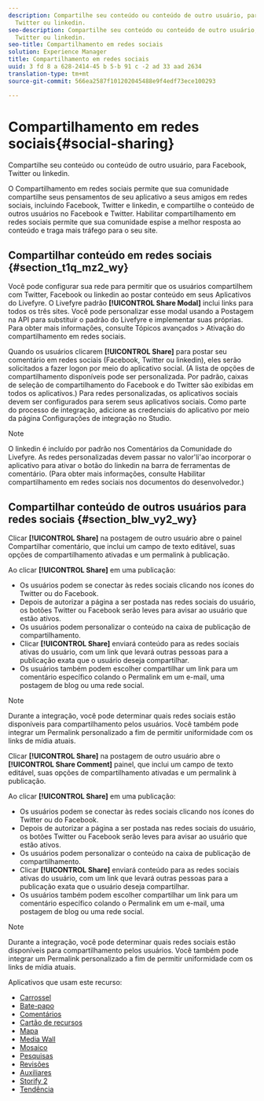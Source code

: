 ```yaml
---
description: Compartilhe seu conteúdo ou conteúdo de outro usuário, para Facebook,
  Twitter ou linkedin.
seo-description: Compartilhe seu conteúdo ou conteúdo de outro usuário, para Facebook,
  Twitter ou linkedin.
seo-title: Compartilhamento em redes sociais
solution: Experience Manager
title: Compartilhamento em redes sociais
uuid: 3 fd 8 a 628-2414-45 b 5-b 91 c -2 ad 33 aad 2634
translation-type: tm+mt
source-git-commit: 566ea2587f101202045488e9f4edf73ece100293

---
```



# Compartilhamento em redes sociais{#social-sharing}

Compartilhe seu conteúdo ou conteúdo de outro usuário, para Facebook, Twitter ou linkedin.

O Compartilhamento em redes sociais permite que sua comunidade compartilhe seus pensamentos de seu aplicativo a seus amigos em redes sociais, incluindo Facebook, Twitter e linkedin, e compartilhe o conteúdo de outros usuários no Facebook e Twitter. Habilitar compartilhamento em redes sociais permite que sua comunidade espise a melhor resposta ao conteúdo e traga mais tráfego para o seu site.

## Compartilhar conteúdo em redes sociais {#section_t1q_mz2_wy}

Você pode configurar sua rede para permitir que os usuários compartilhem com Twitter, Facebook ou linkedin ao postar conteúdo em seus Aplicativos do Livefyre. O Livefyre padrão **[!UICONTROL Share Modal]** inclui links para todos os três sites. Você pode personalizar esse modal usando a Postagem na API para substituir o padrão do Livefyre e implementar suas próprias. Para obter mais informações, consulte Tópicos avançados > Ativação do compartilhamento em redes sociais.

Quando os usuários clicarem **[!UICONTROL Share]** para postar seu comentário em redes sociais (Facebook, Twitter ou linkedin), eles serão solicitados a fazer logon por meio do aplicativo social. (A lista de opções de compartilhamento disponíveis pode ser personalizada. Por padrão, caixas de seleção de compartilhamento do Facebook e do Twitter são exibidas em todos os aplicativos.) Para redes personalizadas, os aplicativos sociais devem ser configurados para serem seus aplicativos sociais. Como parte do processo de integração, adicione as credenciais do aplicativo por meio da página Configurações de integração no Studio.

>[!NOTE]
>
>O linkedin é incluído por padrão nos Comentários da Comunidade do Livefyre. As redes personalizadas devem passar no valor'li'ao incorporar o aplicativo para ativar o botão do linkedin na barra de ferramentas de comentário. (Para obter mais informações, consulte Habilitar compartilhamento em redes sociais nos documentos do desenvolvedor.)

## Compartilhar conteúdo de outros usuários para redes sociais {#section_blw_vy2_wy}

Clicar **[!UICONTROL Share]** na postagem de outro usuário abre o painel Compartilhar comentário, que inclui um campo de texto editável, suas opções de compartilhamento ativadas e um permalink à publicação.

Ao clicar **[!UICONTROL Share]** em uma publicação:

* Os usuários podem se conectar às redes sociais clicando nos ícones do Twitter ou do Facebook.
* Depois de autorizar a página a ser postada nas redes sociais do usuário, os botões Twitter ou Facebook serão leves para avisar ao usuário que estão ativos.
* Os usuários podem personalizar o conteúdo na caixa de publicação de compartilhamento.
* Clicar **[!UICONTROL Share]** enviará conteúdo para as redes sociais ativas do usuário, com um link que levará outras pessoas para a publicação exata que o usuário deseja compartilhar.
* Os usuários também podem escolher compartilhar um link para um comentário específico colando o Permalink em um e-mail, uma postagem de blog ou uma rede social.

>[!NOTE]
>
>Durante a integração, você pode determinar quais redes sociais estão disponíveis para compartilhamento pelos usuários. Você também pode integrar um Permalink personalizado a fim de permitir uniformidade com os links de mídia atuais.

Clicar **[!UICONTROL Share]** na postagem de outro usuário abre o **[!UICONTROL Share Comment]** painel, que inclui um campo de texto editável, suas opções de compartilhamento ativadas e um permalink à publicação.

Ao clicar **[!UICONTROL Share]** em uma publicação:

* Os usuários podem se conectar às redes sociais clicando nos ícones do Twitter ou do Facebook.
* Depois de autorizar a página a ser postada nas redes sociais do usuário, os botões Twitter ou Facebook serão leves para avisar ao usuário que estão ativos.
* Os usuários podem personalizar o conteúdo na caixa de publicação de compartilhamento.
* Clicar **[!UICONTROL Share]** enviará conteúdo para as redes sociais ativas do usuário, com um link que levará outras pessoas para a publicação exata que o usuário deseja compartilhar.
* Os usuários também podem escolher compartilhar um link para um comentário específico colando o Permalink em um e-mail, uma postagem de blog ou uma rede social.

>[!NOTE]
>
>Durante a integração, você pode determinar quais redes sociais estão disponíveis para compartilhamento pelos usuários. Você também pode integrar um Permalink personalizado a fim de permitir uniformidade com os links de mídia atuais.



Aplicativos que usam este recurso:

* [Carrossel](/help/using/c-about-apps/c-carousel-app/c-carousel-app.md#c_carousel_app)
* [Bate-papo](/help/using/c-about-apps/c-chat-app/c-chat-app.md#c_chat_app)
* [Comentários](/help/using/c-about-apps/c-comments/c-comments.md)
* [Cartão de recursos](/help/using/c-about-apps/c-feature-card-app/c-feature-card-app.md#c_feature_card_app)
* [Mapa](/help/using/c-about-apps/c-map-app/c-map-app.md#c_map_app)
* [Media Wall](/help/using/c-about-apps/c-media-wall-app/c-media-wall-app.md#c_media_wall_app)
* [Mosaico](/help/using/c-about-apps/c-mosaic-app/c-mosaic-app.md#c_mosaic_app)
* [Pesquisas](/help/using/c-about-apps/c-polls-app/c-polls-app.md#c_polls_app)
* [Revisões](/help/using/c-about-apps/c-reviews-app/c-reviews-app.md#c_reviews_app)
* [Auxiliares](/help/using/c-about-apps/c-sidenotes-app/c-sidenotes-app.md#c_sidenotes_app)
* [Storify 2](/help/using/c-about-apps/c-storify2/c-storify2.md#c_storify2)
* [Tendência](/help/using/c-about-apps/c-trending-app/c-trending-app.md#c_trending_app)


